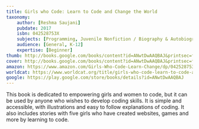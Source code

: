 ```yaml
---
title: Girls who Code: Learn to Code and Change the World
taxonomy:
	author: [Reshma Saujani]
	pubdate: 2017
	isbn: 042528753X
	subjects: [Programming, Juvenile Nonfiction / Biography & Autobiography / Science & Technology, Juvenile Nonfiction / Computers / Programming, Juvenile Nonfiction / Girls & Women]
	audience: [General, K-12]
	expertise: [Beginner]
thumb: http://books.google.com/books/content?id=ANwtDwAAQBAJ&printsec=frontcover&img=1&zoom=2&edge=curl&imgtk=AFLRE73eambjPTgLkJvCvSzhwEuamjqhA6B0scyXpAxSlUkapc-36Z0Np_f-XiksfcxSEYcAOHAEld_ENNMfzan7P02Cte9Cx54ieIMOgbUrmhGa1Fz-GeAwL1K_S5At-HBSYxDFQjK-&source=gbs_api
cover: http://books.google.com/books/content?id=ANwtDwAAQBAJ&printsec=frontcover&img=1&zoom=4&edge=curl&imgtk=AFLRE73eOj4mQlsgLf0kcU7EyEGCl8xVoTY6ZvwF4Lc_RsXPRMJCwbLNFVO8dLIs9EyV9nUoNFke1IpdixpFvzSpqt-sJ_97xFnH39WfV3tRTRKpT1veAzIXv5lPkhxgBKz-7yE6YmoR&source=gbs_api
amazon: https://www.amazon.com/Girls-Who-Code-Learn-Change/dp/042528753X/ref=sr_1_1?keywords=Girls+who+code+%3A+learn+to+code+and+change+the+world&qid=1573573933&sr=8-1
worldcat: https://www.worldcat.org/title/girls-who-code-learn-to-code-and-change-the-world/oclc/1019882943&referer=brief_results
google: https://play.google.com/store/books/details?id=ANwtDwAAQBAJ
---
```

This book is dedicated to empowering girls and women to code, but it can be used by anyone who wishes to develop coding skills.  It is simple and accessible, with illustrations and easy to follow explanations of coding. It also includes stories with five girls who have created websites, games and more by learning to code.